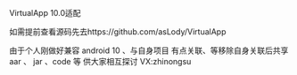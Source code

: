 VirtualApp 10.0适配


如需提前查看源码先去https://github.com/asLody/VirtualApp

由于个人刚做好兼容 android 10 、与自身项目 有点关联、等移除自身关联后共享 aar 、 jar 、code 等 供大家相互探讨
VX:zhinongsu
